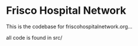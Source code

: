 # Frisco Hospital Network 

This is the codebase for friscohospitalnetwork.org... 


all code is found in src/
